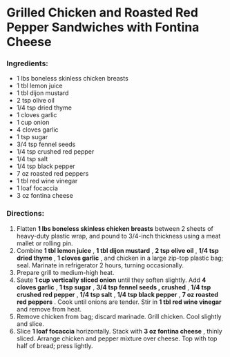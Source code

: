 # Grilled Chicken and Roasted Red Pepper Sandwiches with Fontina Cheese 

### Ingredients: 
* 1 lbs boneless skinless chicken breasts
* 1 tbl lemon juice
* 1 tbl dijon mustard
* 2 tsp olive oil
* 1/4 tsp dried thyme
* 1 cloves garlic
* 1 cup onion
* 4 cloves garlic
* 1 tsp sugar
* 3/4 tsp fennel seeds
* 1/4 tsp crushed red pepper
* 1/4 tsp salt
* 1/4 tsp black pepper
* 7 oz roasted red peppers
* 1 tbl red wine vinegar
* 1 loaf focaccia
* 3 oz fontina cheese

### Directions: 
1. Flatten **1 lbs boneless skinless chicken breasts** between 2 sheets of heavy-duty plastic wrap, and pound to 3/4-inch thickness using a meat mallet or rolling pin. 
2. Combine **1 tbl lemon juice** , **1 tbl dijon mustard** , **2 tsp olive oil** , **1/4 tsp dried thyme** , **1 cloves garlic** , and chicken in a large zip-top plastic bag; seal. Marinate in refrigerator 2 hours, turning occasionally. 
3. Prepare grill to medium-high heat. 
4. Saute **1 cup vertically sliced onion** until they soften slightly. Add **4 cloves garlic** , **1 tsp sugar** , **3/4 tsp fennel seeds , crushed** , **1/4 tsp crushed red pepper** , **1/4 tsp salt** , **1/4 tsp black pepper** , **7 oz roasted red peppers** . Cook until onions are tender. Stir in **1 tbl red wine vinegar** and remove from heat. 
5. Remove chicken from bag; discard marinade. Grill chicken. Cool slightly and slice. 
6. Slice **1 loaf focaccia** horizontally. Stack with **3 oz fontina cheese** , thinly sliced. Arrange chicken and pepper mixture over cheese. Top with top half of bread; press lightly. 
